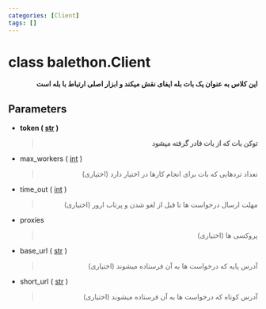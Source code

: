 ```yaml
---
categories: [Client]
tags: []
---
```


# class balethon.**Client**

<p dir="rtl"><strong>
این کلاس به عنوان یک بات بله ایفای نقش میکند و ابزار اصلی ارتباط با بله است
</strong></p>

## Parameters

<ul><li>
<strong>
token
(
<a href="https://docs.python.org/3/library/stdtypes.html#str">str</a>
)
</li>
<blockquote dir="rtl"><p>
توکن بات که از بات فادر گرفته میشود
</p></blockquote>
</strong>
</ul>

<ul><li>
max_workers
(
<a href="https://docs.python.org/3/library/functions.html#int">int</a>
)
</li>
<blockquote dir="rtl"><p>
تعداد تردهایی که بات برای انجام کارها در اختیار دارد (اختیاری)
</p></blockquote>
</ul>

<ul><li>
time_out
(
<a href="https://docs.python.org/3/library/functions.html#int">int</a>
)
</li>
<blockquote dir="rtl"><p>
مهلت ارسال درخواست ها تا قبل از لغو شدن و پرتاب ارور (اختیاری)
</p></blockquote>
</ul>

<ul><li>
proxies

</li>
<blockquote dir="rtl"><p>
پروکسی ها (اختیاری)
</p></blockquote>
</ul>

<ul><li>
base_url
(
<a href="https://docs.python.org/3/library/stdtypes.html#str">str</a>
)
</li>
<blockquote dir="rtl"><p>
آدرس پایه که درخواست ها به آن فرستاده میشوند (اختیاری)
</p></blockquote>
</ul>

<ul><li>
short_url
(
<a href="https://docs.python.org/3/library/stdtypes.html#str">str</a>
)
</li>
<blockquote dir="rtl"><p>
آدرس کوتاه که درخواست ها به آن فرستاده میشوند (اختیاری)
</p></blockquote>
</ul>
